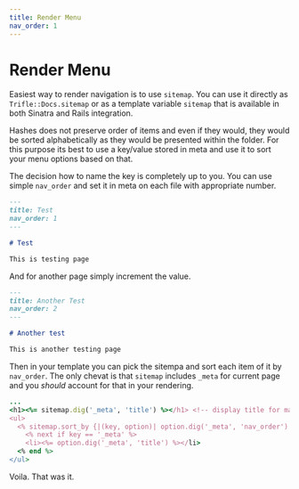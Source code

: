 ```yaml
---
title: Render Menu
nav_order: 1
---
```


# Render Menu

Easiest way to render navigation is to use `sitemap`. You can use it directly as `Trifle::Docs.sitemap` or as a template variable `sitemap` that is available in both Sinatra and Rails integration.

Hashes does not preserve order of items and even if they would, they would be sorted alphabetically as they would be presented within the folder. For this purpose its best to use a key/value stored in meta and use it to sort your menu options based on that.

The decision how to name the key is completely up to you. You can use simple `nav_order` and set it in meta on each file with appropriate number.

```markdown
---
title: Test
nav_order: 1
---

# Test

This is testing page
```

And for another page simply increment the value.

```markdown
---
title: Another Test
nav_order: 2
---

# Another test

This is another testing page
```

Then in your template you can pick the sitempa and sort each item of it by `nav_order`. The only chevat is that `sitemap` includes `_meta` for current page and you _should_ account for that in your rendering.

```ruby
...
<h1><%= sitemap.dig('_meta', 'title') %></h1> <!-- display title for main page -->
<ul>
  <% sitemap.sort_by {|(key, option)| option.dig('_meta', 'nav_order') || 0 }.each do |(key, option)| %>
    <% next if key == '_meta' %>
    <li><%= option.dig('_meta', 'title') %></li>
  <% end %>
</ul>
```

Voila. That was it.

